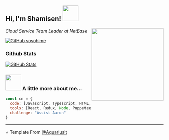 <h2> Hi, I'm Shamisen! <img src="https://media.giphy.com/media/mGcNjsfWAjY5AEZNw6/giphy.gif" width="50"></h2>
<img align='right' src="https://img1.picmix.com/output/stamp/normal/5/4/3/6/316345_8f287.gif" width="230">
<p><em>Cloud Service Team Leader at NetEase</em></p>

[![GitHub sosohime](https://img.shields.io/github/followers/sosohime?label=follow&style=social)](https://github.com/sosohime)

### Github Stats

[![GitHub Stats](https://github-readme-stats.vercel.app/api?username=sosohime&show_icons=true&count_private=true)](https://github.com/sosohime)

### <img src="https://media.giphy.com/media/VgCDAzcKvsR6OM0uWg/giphy.gif" width="50"> A little more about me...  

```javascript
const cn = {
  code: [Javascript, Typescript, HTML, CSS],
  tools: [React, Redux, Node, Puppeteer, Jest, PS],
  challenge: "Assist Aaron"
}
```

---

⭐️ Template From [@Aquariuslt](https://github.com/Aquariuslt)
